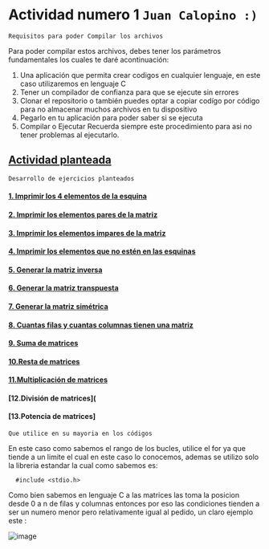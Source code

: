 # Actividad numero 1        `Juan Calopino :)`

`Requisitos para poder Compilar los archivos`

Para poder compilar estos archivos, debes tener los parámetros fundamentales los cuales te daré acontinuación:
1. Una aplicación que permita crear codigos en cualquier lenguaje, en este caso utilizaremos en lenguaje C
2. Tener un compilador de confianza para que se ejecute sin errores
3. Clonar el repositorio o también puedes optar a copiar codígo por código para no almacenar muchos archivos en tu dispositivo
4. Pegarlo en tu aplicación para poder saber si se ejecuta
5. Compilar o Ejecutar
   Recuerda siempre este procedimiento para asi no tener problemas al ejecutarlo.
   
## [Actividad planteada](https://eva.unl.edu.ec/mod/workshop/view.php?id=3061225)
`Desarrollo de ejercicios planteados`
#### [1. Imprimir los 4 elementos de la esquina](https://github.com/JuaaanCalopino/Unidad3_Actividad1/blob/ffa058549bf24cdfc7e1370186b1c58160453fee/Unidad3_JuanC/Ejercicio1.c)
#### [2. Imprimir los elementos pares de la matriz](https://github.com/JuaaanCalopino/Unidad3_Actividad1/blob/c39dbe2881808eba8df6173d1be6f91c84866cad/Unidad3_JuanC/Ejercicio2.c)
#### [3. Imprimir los elementos impares de la matriz](https://github.com/JuaaanCalopino/Unidad3_Actividad1/blob/a41e6bc417537f22748c88486b25fb3b9021509b/Unidad3_JuanC/Ejercicio3.c)
#### [4. Imprimir los elementos que no estén en las esquinas](https://github.com/JuaaanCalopino/Unidad3_Actividad1/blob/7206e8e48fb5dc2f45eff3a5ffd9da89fa3de2d4/Unidad3_JuanC/Ejercicio4.c)
#### [5. Generar la matriz inversa](https://github.com/JuaaanCalopino/Unidad3_Actividad1/blob/ae86921bc13e50a928d669863a0bfb0fba0661cd/Unidad3_JuanC/Ejercicio5.c)
#### [6. Generar la matriz transpuesta](https://github.com/JuaaanCalopino/Unidad3_Actividad1/blob/1f293f17726fb990fce8b90d66f7d33c9eb79739/Unidad3_JuanC/Ejercicio6.c)
#### [7. Generar la matriz simétrica](https://github.com/JuaaanCalopino/Unidad3_Actividad1/blob/a8b4a7ed82bd1150d7cff9296673d56005255383/Unidad3_JuanC/Ejercicio7.c)
#### [8. Cuantas filas y cuantas columnas tienen una matriz](https://github.com/JuaaanCalopino/Unidad3_Actividad1/blob/acc505c7fdd5ef3624d14ca2026b20e9e0bbf982/Unidad3_JuanC/Ejercicio8.c)
#### [9. Suma de matrices](https://github.com/JuaaanCalopino/Unidad3_Actividad1/blob/b743ecca8ab54d83d9a7c642551c945681d97e7d/Unidad3_JuanC/ejercicio9.c)
#### [10.Resta de matrices](https://github.com/JuaaanCalopino/Unidad3_Actividad1/blob/415e8ecf984066dc03a29168304e3a60d9064136/Unidad3_JuanC/Ejercicio10.c)
#### [11.Multiplicación de matrices](https://github.com/JuaaanCalopino/Unidad3_Actividad1/blob/63da8eb0c2b0bef0d95b84db17a3f05eb286c64d/Unidad3_JuanC/multiplicacion.c)
#### [12.División de matrices](
#### [13.Potencia de matrices] 
`Que utilice en su mayoria en los códigos`

En este caso como sabemos el rango de los bucles, utilice el for ya que tiende a un limite el cual en este caso lo conocemos, ademas se utilizo solo la libreria estandar la cual como sabemos es:



      #include <stdio.h>

Como bien sabemos en lenguaje C a las matrices las toma la posicion desde 0 a n de filas y columnas entonces por eso las condiciones tienden a ser un numero menor pero relativamente igual al pedido, un claro ejemplo este :

![image](https://github.com/JuaaanCalopino/Unidad3_Actividad1/assets/169931958/4eda08a7-c92f-422d-9125-587fa268581f)



      
    


